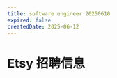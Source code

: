 ```yaml
---
title: software engineer 20250610
expired: false
createdDate: 2025-06-12
---
```


# Etsy 招聘信息

<JobPostingTable job-posting-json-path="etsy/data/sofware-engineer-20250610.json" />
